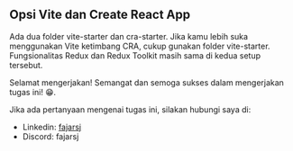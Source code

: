 ## Opsi Vite dan Create React App

Ada dua folder vite-starter dan cra-starter. Jika kamu lebih suka menggunakan Vite ketimbang CRA, cukup gunakan folder vite-starter. Fungsionalitas Redux dan Redux Toolkit masih sama di kedua setup tersebut.

Selamat mengerjakan! Semangat dan semoga sukses dalam mengerjakan tugas ini! 😁.

Jika ada pertanyaan mengenai tugas ini, silakan hubungi saya di:
- Linkedin: [fajarsj](https://www.linkedin.com/in/fajarsj/)
- Discord: fajarsj
